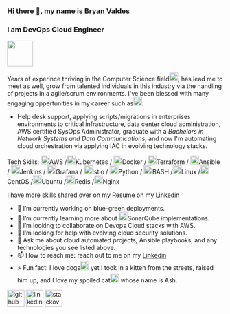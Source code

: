 ### Hi there 👋, my name is Bryan Valdes
### I am DevOps Cloud Engineer
<img src="https://media.giphy.com/media/ule4vhcY1xEKQ/giphy.gif" width='60' height='60'/>

Years of experince thriving in the Computer Science field<img src="https://img.icons8.com/color/48/000000/computer.png" width='20' height='20'/>, has lead me to meet as well, grow from talented individuals in this industry via the handling of projects in a agile/scrum environments. I've been blessed with many engaging oppertunities in my career such as<img src="https://img.icons8.com/color/48/000000/shooting-stars.png" width='20' height='20'/>: 
- Help desk support, applying scripts/migrations in enterprises environments to critical infrastructure, data center cloud administration, AWS certified SysOps Administrator, graduate with a *Bachelors in Network Systems and Data Communications*, and now I'm automating cloud orchestration via applying IAC in evolving technology stacks. 

Tech Skills: <img src="https://img.icons8.com/color/48/000000/amazon-web-services.png" width='20' height='20'/>AWS /<img src="https://img.icons8.com/color/48/000000/kubernetes.png" width='20' height='20'/>Kubernetes / <img src="https://img.icons8.com/color/48/000000/docker.png" width='20' height='20'/>Docker / <img src="https://img.icons8.com/color/48/000000/terraform.png" width='20' height='20'/>Terraform / <img src="https://img.icons8.com/color/48/000000/ansible.png" width='20' height='20'/>Ansible / <img src="https://img.icons8.com/color/48/000000/jenkins.png" width='20' height='20'/>Jenkins / <img src="https://img.icons8.com/color/48/000000/grafana.png" width='20' height='20'/>Grafana / <img src="https://img.icons8.com/color/48/000000/sailing-ship-small.png" width='20' height='20'/>Istio / <img src="https://img.icons8.com/color/48/000000/python--v1.png" width='20' height='20'/>Python / <img src="https://img.icons8.com/color/48/000000/console.png" width='20' height='20'/>BASH /<img src="https://img.icons8.com/color/48/000000/linux--v1.png" width='20' height='20'/>Linux /<img src="https://img.icons8.com/color/48/000000/centos.png" width='20' height='20'/>CentOS /<img src="https://img.icons8.com/color/48/000000/ubuntu--v1.png" width='20' height='20'/>Ubuntu /<img src="https://img.icons8.com/color/48/000000/redis.png" width='20' height='20'/>Redis /<img src="https://img.icons8.com/color/48/000000/nginx.png" width='20' height='20'/>Nginx

I have more skills shared over on my Resume on my [Linkedin](https://www.linkedin.com/in/bryan-valdes-655223182/) 
- 🔭 I’m currently working on blue-green deployments.
- 🌱 I’m currently learning more about <img src="https://img.icons8.com/color/48/000000/radar--v1.png" width='20' height='20'/>SonarQube implementations. 
- 👯 I’m looking to collaborate on Devops Cloud stacks with AWS.
- 🤔 I’m looking for help with evolving cloud security solutions.
- 💬 Ask me about cloud automated projects, Ansible playbooks, and any technologies you see listed above. 
- 📫 How to reach me: reach out to me on my [Linkedin](https://www.linkedin.com/in/bryan-valdes-655223182/)
- ⚡ Fun fact: I love dogs<img src="https://img.icons8.com/color/48/000000/crash-bandicoot.png" width='20' height='20'/> yet I took in a kitten from the streets, raised him up, and I love my spoiled cat<img src="https://img.icons8.com/color/48/000000/tom.png" width='20' height='20'/> whose name is Ash. 


[<img src='https://img.icons8.com/color/48/000000/github--v1.png' alt='github' height='40'>](https://github.com/bvaldes-k9)  [<img src='https://img.icons8.com/color/48/000000/linkedin.png' alt='linkedin' height='40'>](https://www.linkedin.com/in//bryan-valdes-655223182//)  [<img src='https://img.icons8.com/color/48/000000/stackoverflow.png' alt='stackoverflow' height='40'>](https://stackoverflow.com/users/16744984)  
